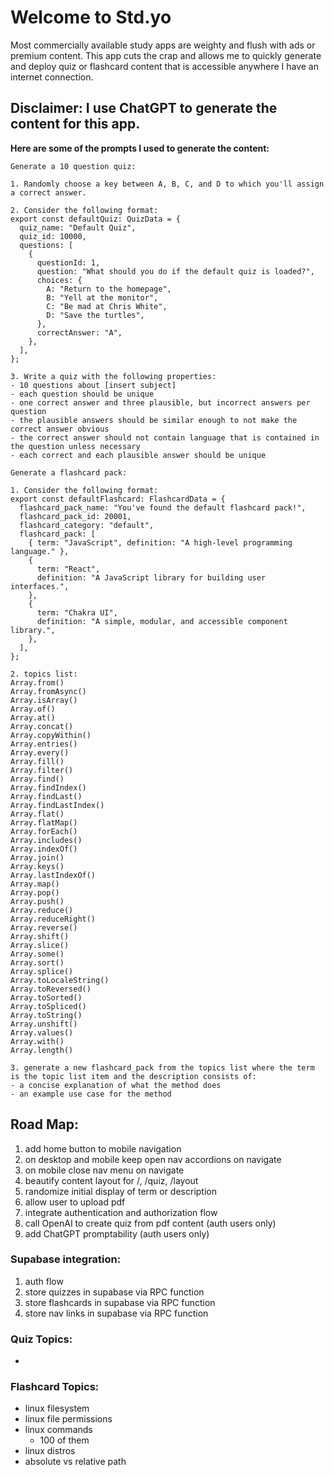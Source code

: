 # Welcome to Std.yo

Most commercially available study apps are weighty and flush with
ads or premium content. This app cuts the crap and allows me to
quickly generate and deploy quiz or flashcard content that is
accessible anywhere I have an internet connection.

## Disclaimer: I use ChatGPT to generate the content for this app.

<strong>Here are some of the prompts I used to generate the content:</strong>

```
Generate a 10 question quiz:

1. Randomly choose a key between A, B, C, and D to which you'll assign a correct answer.

2. Consider the following format:
export const defaultQuiz: QuizData = {
  quiz_name: "Default Quiz",
  quiz_id: 10000,
  questions: [
    {
      questionId: 1,
      question: "What should you do if the default quiz is loaded?",
      choices: {
        A: "Return to the homepage",
        B: "Yell at the monitor",
        C: "Be mad at Chris White",
        D: "Save the turtles",
      },
      correctAnswer: "A",
    },
  ],
};

3. Write a quiz with the following properties:
- 10 questions about [insert subject]
- each question should be unique
- one correct answer and three plausible, but incorrect answers per question
- the plausible answers should be similar enough to not make the correct answer obvious
- the correct answer should not contain language that is contained in the question unless necessary
- each correct and each plausible answer should be unique
```

```
Generate a flashcard pack:

1. Consider the following format:
export const defaultFlashcard: FlashcardData = {
  flashcard_pack_name: "You've found the default flashcard pack!",
  flashcard_pack_id: 20001,
  flashcard_category: "default",
  flashcard_pack: [
    { term: "JavaScript", definition: "A high-level programming language." },
    {
      term: "React",
      definition: "A JavaScript library for building user interfaces.",
    },
    {
      term: "Chakra UI",
      definition: "A simple, modular, and accessible component library.",
    },
  ],
};

2. topics list:
Array.from()
Array.fromAsync()
Array.isArray()
Array.of()
Array.at()
Array.concat()
Array.copyWithin()
Array.entries()
Array.every()
Array.fill()
Array.filter()
Array.find()
Array.findIndex()
Array.findLast()
Array.findLastIndex()
Array.flat()
Array.flatMap()
Array.forEach()
Array.includes()
Array.indexOf()
Array.join()
Array.keys()
Array.lastIndexOf()
Array.map()
Array.pop()
Array.push()
Array.reduce()
Array.reduceRight()
Array.reverse()
Array.shift()
Array.slice()
Array.some()
Array.sort()
Array.splice()
Array.toLocaleString()
Array.toReversed()
Array.toSorted()
Array.toSpliced()
Array.toString()
Array.unshift()
Array.values()
Array.with()
Array.length()

3. generate a new flashcard_pack from the topics list where the term is the topic list item and the description consists of:
- a concise explanation of what the method does
- an example use case for the method
```

## Road Map:

1. add home button to mobile navigation
2. on desktop and mobile keep open nav accordions on navigate
3. on mobile close nav menu on navigate
4. beautify content layout for /, /quiz, /layout
5. randomize initial display of term or description
6. allow user to upload pdf
7. integrate authentication and authorization flow
8. call OpenAI to create quiz from pdf content (auth users only)
9. add ChatGPT promptability (auth users only)

### Supabase integration:
1. auth flow
2. store quizzes in supabase via RPC function
3. store flashcards in supabase via RPC function
4. store nav links in supabase via RPC function

### Quiz Topics:
- 
### Flashcard Topics:
- linux filesystem
- linux file permissions
- linux commands
	- 100 of them
- linux distros
- absolute vs relative path